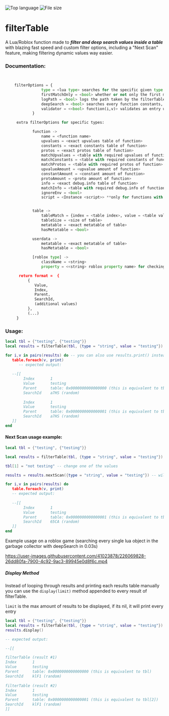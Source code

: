 ![Top language](https://img.shields.io/github/languages/top/Fiusen/filterTable) ![File size](https://img.shields.io/github/size/Fiusen/filterTable/filterTable.lua)

# filterTable

A Lua/Roblox function made to ***filter and deep search values inside a table*** with blazing fast speed and custom filter options, including a "Next Scan" feature, making filtering dynamic values way easier.



### Documentation:

```py


    filterOptions = {
                type = <lua type> searches for the specific given type
                firstMatchOnly = <bool> whether or not only the first matched value will be returned
                logPath = <bool> logs the path taken by the filterTable, may decrease performance
                deepSearch = <bool> searches every function constants, upvalues, protos and env (will decrease performance)
                validator = <<bool> function(i,v)> validates an entry using a function **will override the default checking, so using any options presented below will not work**
            }

     extra filterOptions for specific types:

            function -> 
                name = <function name>
                upvalues = <exact upvalues table of function>
                constants = <exact constants table of function>
                protos = <exact protos table of function>
                matchUpvalues = <table with required upvalues of function>
                matchConstants = <table with required constants of function>
                matchProtos = <table with required protos of function>
                upvalueAmount = <upvalue amount of function>
                constantAmount = <constant amount of function>
                protoAmount = <proto amount of function>
                info = <exact debug.info table of function>
                matchInfo = <table with required debug.info of function>
                ignoreEnv = <bool>
                script = <Instance <script>> **only for functions with "script" defined in their env**


            table -> 
                tableMatch = {index = <table index>, value = <table value>, validator = <validator>}
                tableSize = <size of table>
                metatable = <exact metatable of table>
                hasMetatable = <bool>

            userdata -> 
                metatable = <exact metatable of table>
                hasMetatable = <bool>

            [roblox type] ->
                className = <string>
                property = <<string> roblox property name> for checking properties of objects, e.g checking the CFrame property of BasePart's -> {type = "Instance", classname = "BasePart", property = "CFrame", value = CFrame.new()} 

      return format =  {
          {
             Value,
             Index,
             Parent,
             SearchId,
             (additional values)
          },
          (...)
     }
```
                    
                    
### Usage:

```lua
local tbl = {"testing", {"testing"}}
local results = filterTable(tbl, {type = "string", value = "testing"})

for i,v in pairs(results) do -- you can also use results.print() instead of this
   table.foreach(v, print)
      -- expected output:
   
   --[[
        Index       1
        Value       testing
        Parent      table: 0x0000000000000000 (this is equivalent to tbl)
        SearchId    a7HS (random)
        
        Index       1
        Value       testing
        Parent      table: 0x0000000000000001 (this is equivalent to tbl[2])
        SearchId    a7HS (random)
   ]]
end
```

#### Next Scan usage example:
```lua
local tbl = {"testing", {"testing"}}

local results = filterTable(tbl, {type = "string", value = "testing"}) -- will return 2 values

tbl[1] = "not testing" -- change one of the values

results = results.nextScan({type = "string", value = "testing"}) -- will return only 1 value (the unchanged one)

for i,v in pairs(results) do
   table.foreach(v, print)
   -- expected output:
   
   --[[
        Index       1
        Value       testing
        Parent      table: 0x0000000000000001 (this is equivalent to tbl[2])
        SearchId    65CA (random)
   ]]
end
```

Example usage on a roblox game (searching every single lua object in the garbage collector with deepSearch in 0.03s)

https://user-images.githubusercontent.com/41023878/226069828-26dd80fa-7900-4c92-9ac3-89945e0d8f6c.mp4


##### Display Method

Instead of looping through results and printing each results table manually you can use the `display(limit)` method appended to every result of filterTable.

`limit` is the max amount of results to be displayed, if its nil, it will print every entry

```lua
local tbl = {"testing", {"testing"}}
local results = filterTable(tbl, {type = "string", value = "testing"})
results.display()

-- expected output:

--[[

filterTable (result #1)
Index       1
Value       testing
Parent      table: 0x0000000000000000 (this is equivalent to tbl)
SearchId    klF1 (random)
 
filterTable (result #2)
Index       1
Value       testing
Parent      table: 0x0000000000000001 (this is equivalent to tbl[2])
SearchId    klF1 (random)
]]
```


